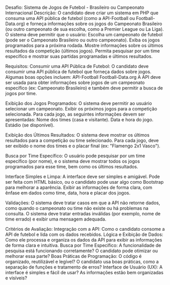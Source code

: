 Desafio: Sistema de Jogos de Futebol - Brasileiro ou Campeonato Internacional
Descrição: O candidato deve criar um sistema em PHP que consuma uma API pública de futebol (como a API-Football ou Football-Data.org) e forneça informações sobre os jogos do Campeonato Brasileiro (ou outro campeonato de sua escolha, como a Premier League ou La Liga).
O sistema deve permitir que o usuário:
Escolha um campeonato de futebol (pode ser o Campeonato Brasileiro ou outro campeonato).
Exiba os jogos programados para a próxima rodada.
Mostre informações sobre os últimos resultados da competição (últimos jogos).
Permita pesquisar por um time específico e mostrar suas partidas programadas e últimos resultados.

Requisitos:
Consumir uma API Pública de Futebol:
O candidato deve consumir uma API pública de futebol que forneça dados sobre jogos. Algumas boas opções incluem:
API-Football
Football-Data.org
A API deve ser usada para obter informações sobre jogos de um campeonato específico (ex: Campeonato Brasileiro) e também deve permitir a busca de jogos por time.


Exibição dos Jogos Programados:
O sistema deve permitir ao usuário selecionar um campeonato.
Exibir os próximos jogos para a competição selecionada. Para cada jogo, as seguintes informações devem ser apresentadas:
Nome dos times (casa e visitante).
Data e hora do jogo.
Estádio (se disponível).


Exibição dos Últimos Resultados:
O sistema deve mostrar os últimos resultados para a competição ou time selecionado.
Para cada jogo, deve ser exibido o nome dos times e o placar final (ex: "Flamengo 2x1 Vasco").


Busca por Time Específico:
O usuário pode pesquisar por um time específico (por nome), e o sistema deve mostrar todos os jogos programados para esse time, bem como os últimos resultados.


Interface Simples e Limpa:
A interface deve ser simples e amigável. Pode ser feita com HTML básico, ou o candidato pode usar algo como Bootstrap para melhorar a aparência.
Exibir as informações de forma clara, com ênfase em dados como time, data, hora e placar dos jogos.


Validações:
O sistema deve tratar casos em que a API não retorne dados, como quando o campeonato ou time não existe ou há problemas na consulta.
O sistema deve tratar entradas inválidas (por exemplo, nome de time errado) e exibir uma mensagem adequada.

Critérios de Avaliação:
Integração com a API: Como o candidato consome a API de futebol e lida com os dados recebidos.
Lógica e Exibição de Dados: Como ele processa e organiza os dados da API para exibir as informações de forma clara e intuitiva.
Busca por Time Específico: A funcionalidade de pesquisa está funcionando corretamente? O candidato pode otimizar ou melhorar essa parte?
Boas Práticas de Programação: O código é organizado, reutilizável e legível? O candidato usa boas práticas, como a separação de funções e tratamento de erros?
Interface de Usuário (UX): A interface é simples e fácil de usar? As informações estão bem organizadas e visíveis?
